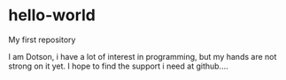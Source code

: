 # hello-world
My first repository

I am Dotson, i have a lot of interest in programming, but my hands are not strong on it yet.
I hope to find the support i need at github....
